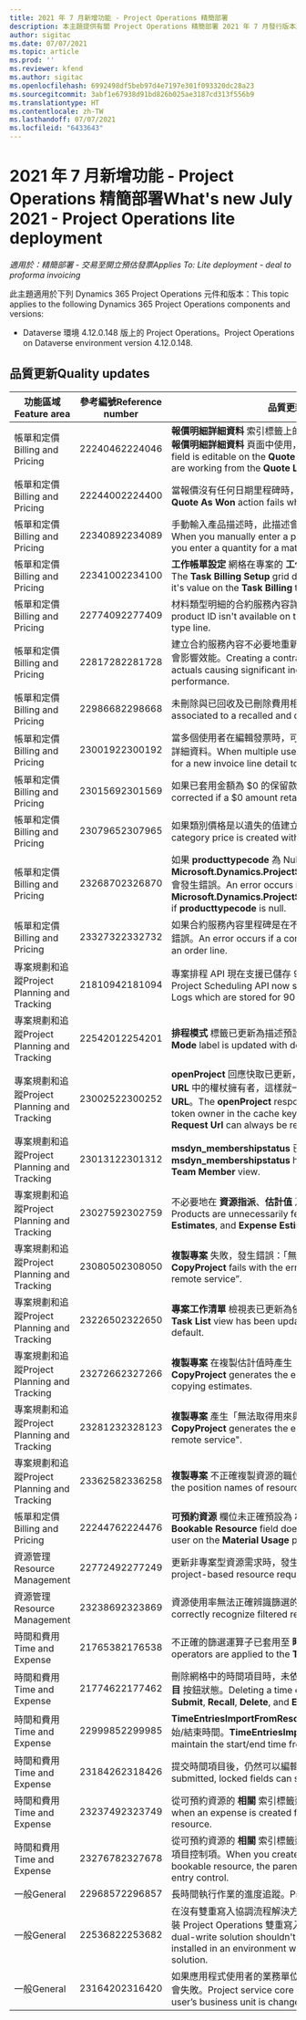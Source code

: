 ```yaml
---
title: 2021 年 7 月新增功能 - Project Operations 精簡部署
description: 本主題提供有關 Project Operations 精簡部署 2021 年 7 月發行版本所提供品質更新的資訊。
author: sigitac
ms.date: 07/07/2021
ms.topic: article
ms.prod: ''
ms.reviewer: kfend
ms.author: sigitac
ms.openlocfilehash: 6992498df5beb97d4e7197e301f093320dc28a23
ms.sourcegitcommit: 3abf1e67938d91bd826b025ae3187cd313f556b9
ms.translationtype: HT
ms.contentlocale: zh-TW
ms.lasthandoff: 07/07/2021
ms.locfileid: "6433643"
---
```

# <a name="whats-new-july-2021---project-operations-lite-deployment"></a><span data-ttu-id="30a1b-103">2021 年 7 月新增功能 - Project Operations 精簡部署</span><span class="sxs-lookup"><span data-stu-id="30a1b-103">What's new July 2021 - Project Operations lite deployment</span></span>

<span data-ttu-id="30a1b-104">_適用於：精簡部署 - 交易至開立預估發票_</span><span class="sxs-lookup"><span data-stu-id="30a1b-104">_Applies To: Lite deployment - deal to proforma invoicing_</span></span>

<span data-ttu-id="30a1b-105">此主題適用於下列 Dynamics 365 Project Operations 元件和版本：</span><span class="sxs-lookup"><span data-stu-id="30a1b-105">This topic applies to the following Dynamics 365 Project Operations components and versions:</span></span>

  - <span data-ttu-id="30a1b-106">Dataverse 環境 4.12.0.148 版上的 Project Operations。</span><span class="sxs-lookup"><span data-stu-id="30a1b-106">Project Operations on Dataverse environment version 4.12.0.148.</span></span>

## <a name="quality-updates"></a><span data-ttu-id="30a1b-107">品質更新</span><span class="sxs-lookup"><span data-stu-id="30a1b-107">Quality updates</span></span>
| <span data-ttu-id="30a1b-108">**功能區域**</span><span class="sxs-lookup"><span data-stu-id="30a1b-108">**Feature area**</span></span>              | <span data-ttu-id="30a1b-109">**參考編號**</span><span class="sxs-lookup"><span data-stu-id="30a1b-109">**Reference number**</span></span> | <span data-ttu-id="30a1b-110">**品質更新**</span><span class="sxs-lookup"><span data-stu-id="30a1b-110">**Quality update**</span></span>                                                                                                                                                                                             |
|-------------------------------|----------------------|----------------------------------------------------------------------------------------------------------------------------------------------------------------------------------------------------------------|
| <span data-ttu-id="30a1b-111">帳單和定價</span><span class="sxs-lookup"><span data-stu-id="30a1b-111">Billing and Pricing</span></span>           | <span data-ttu-id="30a1b-112">2224046</span><span class="sxs-lookup"><span data-stu-id="30a1b-112">2224046</span></span>              | <span data-ttu-id="30a1b-113">**報價明細詳細資料** 索引標籤上的 **交易類別** 欄位可供編輯，但如果您是從 **報價明細詳細資料** 頁面中使用，則會鎖定。</span><span class="sxs-lookup"><span data-stu-id="30a1b-113">The **Transaction Class** field is editable on the **Quote Line Details** tab, but is locked if you are working from the **Quote Line Details** page.</span></span>                                                                     |
| <span data-ttu-id="30a1b-114">帳單和定價</span><span class="sxs-lookup"><span data-stu-id="30a1b-114">Billing and Pricing</span></span>           | <span data-ttu-id="30a1b-115">2224400</span><span class="sxs-lookup"><span data-stu-id="30a1b-115">2224400</span></span>              | <span data-ttu-id="30a1b-116">當報價沒有任何日期里程碑時，**以成交關閉報價** 動作會失敗。</span><span class="sxs-lookup"><span data-stu-id="30a1b-116">The **Close Quote As Won** action fails when a quote has no date milestones.</span></span>                                                                                                                                    |
| <span data-ttu-id="30a1b-117">帳單和定價</span><span class="sxs-lookup"><span data-stu-id="30a1b-117">Billing and Pricing</span></span>           | <span data-ttu-id="30a1b-118">2234089</span><span class="sxs-lookup"><span data-stu-id="30a1b-118">2234089</span></span>              | <span data-ttu-id="30a1b-119">手動輸入產品描述時，此描述會在您輸入材料估計的數量之後清除。</span><span class="sxs-lookup"><span data-stu-id="30a1b-119">When you manually enter a product description, it's cleared after you enter a quantity for a material estimate.</span></span>                                                                                                                         |
| <span data-ttu-id="30a1b-120">帳單和定價</span><span class="sxs-lookup"><span data-stu-id="30a1b-120">Billing and Pricing</span></span>           | <span data-ttu-id="30a1b-121">2234100</span><span class="sxs-lookup"><span data-stu-id="30a1b-121">2234100</span></span>              | <span data-ttu-id="30a1b-122">**工作帳單設定** 網格在專案的 **工作帳單** 索引標籤上不包含 **材料** 欄及其值。</span><span class="sxs-lookup"><span data-stu-id="30a1b-122">The **Task Billing Setup** grid doesn't include the **Material** column and it's value on the **Task Billing** tab of the project.</span></span>                                                                                                       |
| <span data-ttu-id="30a1b-123">帳單和定價</span><span class="sxs-lookup"><span data-stu-id="30a1b-123">Billing and Pricing</span></span>           | <span data-ttu-id="30a1b-124">2277409</span><span class="sxs-lookup"><span data-stu-id="30a1b-124">2277409</span></span>              | <span data-ttu-id="30a1b-125">材料類型明細的合約服務內容詳細資料中沒有提供產品識別碼。</span><span class="sxs-lookup"><span data-stu-id="30a1b-125">The product ID isn't available on the contract line detail for a material type line.</span></span>                                                                                                                                        |
| <span data-ttu-id="30a1b-126">帳單和定價</span><span class="sxs-lookup"><span data-stu-id="30a1b-126">Billing and Pricing</span></span>           | <span data-ttu-id="30a1b-127">2281728</span><span class="sxs-lookup"><span data-stu-id="30a1b-127">2281728</span></span>              | <span data-ttu-id="30a1b-128">建立合約服務內容不必要地重新評估實際值，並造成資料量大幅增加，這會影響效能。</span><span class="sxs-lookup"><span data-stu-id="30a1b-128">Creating a contract line unnecessarily reevaluates actuals causing significant increases in data volume, which impacts performance.</span></span>                                                                                |
| <span data-ttu-id="30a1b-129">帳單和定價</span><span class="sxs-lookup"><span data-stu-id="30a1b-129">Billing and Pricing</span></span>           | <span data-ttu-id="30a1b-130">2298668</span><span class="sxs-lookup"><span data-stu-id="30a1b-130">2298668</span></span>              | <span data-ttu-id="30a1b-131">未刪除與已回收及已刪除費用相關聯的帳目明細。</span><span class="sxs-lookup"><span data-stu-id="30a1b-131">Journal lines associated to a recalled and deleted expense aren't removed.</span></span>                                                                                                                                     |
| <span data-ttu-id="30a1b-132">帳單和定價</span><span class="sxs-lookup"><span data-stu-id="30a1b-132">Billing and Pricing</span></span>           | <span data-ttu-id="30a1b-133">2300192</span><span class="sxs-lookup"><span data-stu-id="30a1b-133">2300192</span></span>              | <span data-ttu-id="30a1b-134">當多個使用者在編輯發票時，可能會在已確認的發票上建立新的發票明細詳細資料。</span><span class="sxs-lookup"><span data-stu-id="30a1b-134">When multiple users are editing an invoice, it's possible for a new invoice line detail to be created on a confirmed invoice.</span></span>                                                                                   |
| <span data-ttu-id="30a1b-135">帳單和定價</span><span class="sxs-lookup"><span data-stu-id="30a1b-135">Billing and Pricing</span></span>           | <span data-ttu-id="30a1b-136">2301569</span><span class="sxs-lookup"><span data-stu-id="30a1b-136">2301569</span></span>              | <span data-ttu-id="30a1b-137">如果已套用金額為 \$0 的保留款，就無法更正發票。</span><span class="sxs-lookup"><span data-stu-id="30a1b-137">Invoices can't be corrected if a \$0 amount retainer has been applied.</span></span>                                                                                                                                        |
| <span data-ttu-id="30a1b-138">帳單和定價</span><span class="sxs-lookup"><span data-stu-id="30a1b-138">Billing and Pricing</span></span>           | <span data-ttu-id="30a1b-139">2307965</span><span class="sxs-lookup"><span data-stu-id="30a1b-139">2307965</span></span>              | <span data-ttu-id="30a1b-140">如果類別價格是以遺失的值建立，就會發生錯誤。</span><span class="sxs-lookup"><span data-stu-id="30a1b-140">An error occurs if a category price is created with missing values.</span></span>                                                                                                                           |
| <span data-ttu-id="30a1b-141">帳單和定價</span><span class="sxs-lookup"><span data-stu-id="30a1b-141">Billing and Pricing</span></span>           | <span data-ttu-id="30a1b-142">2326870</span><span class="sxs-lookup"><span data-stu-id="30a1b-142">2326870</span></span>              | <span data-ttu-id="30a1b-143">如果 **producttypecode** 為 Null，則 **Microsoft.Dynamics.ProjectService.Plugins.PostInvoiceLineDelete** 會發生錯誤。</span><span class="sxs-lookup"><span data-stu-id="30a1b-143">An error occurs in **Microsoft.Dynamics.ProjectService.Plugins.PostInvoiceLineDelete** if **producttypecode** is null.</span></span>                                                                            |
| <span data-ttu-id="30a1b-144">帳單和定價</span><span class="sxs-lookup"><span data-stu-id="30a1b-144">Billing and Pricing</span></span>           | <span data-ttu-id="30a1b-145">2332732</span><span class="sxs-lookup"><span data-stu-id="30a1b-145">2332732</span></span>              | <span data-ttu-id="30a1b-146">如果合約服務內容里程碑是在不使用訂單明細的情況下所建立，就會發生錯誤。</span><span class="sxs-lookup"><span data-stu-id="30a1b-146">An error occurs if a contract line milestone is created without an order line.</span></span>                                                                                                                |
| <span data-ttu-id="30a1b-147">專案規劃和追蹤</span><span class="sxs-lookup"><span data-stu-id="30a1b-147">Project Planning and Tracking</span></span> | <span data-ttu-id="30a1b-148">2181094</span><span class="sxs-lookup"><span data-stu-id="30a1b-148">2181094</span></span>              | <span data-ttu-id="30a1b-149">專案排程 API 現在支援已儲存 90 天的 PSS 記錄和作業集記錄。</span><span class="sxs-lookup"><span data-stu-id="30a1b-149">The Project Scheduling API now supports PSS Logs and Operation Set Logs which are stored for 90 days.</span></span>                                                                                                                  |
| <span data-ttu-id="30a1b-150">專案規劃和追蹤</span><span class="sxs-lookup"><span data-stu-id="30a1b-150">Project Planning and Tracking</span></span> | <span data-ttu-id="30a1b-151">2254201</span><span class="sxs-lookup"><span data-stu-id="30a1b-151">2254201</span></span>              | <span data-ttu-id="30a1b-152">**排程模式** 標籤已更新為描述預設值設定邏輯的詳細資料。</span><span class="sxs-lookup"><span data-stu-id="30a1b-152">The **Schedule Mode** label is updated with details that describe the defaulting logic.</span></span>                                                                                                                                      |
| <span data-ttu-id="30a1b-153">專案規劃和追蹤</span><span class="sxs-lookup"><span data-stu-id="30a1b-153">Project Planning and Tracking</span></span> | <span data-ttu-id="30a1b-154">2300252</span><span class="sxs-lookup"><span data-stu-id="30a1b-154">2300252</span></span>              | <span data-ttu-id="30a1b-155">**openProject** 回應快取已更新，並且包含快取金鑰 **基底 URL** 和 **區段 URL** 中的權杖擁有者，這樣就一定可以在 **基底 URL** 變更時建立 **要求 URL**。</span><span class="sxs-lookup"><span data-stu-id="30a1b-155">The **openProject** response cache is updated and includes the token owner in the cache key, **base Url**, and **Segment Url** so that **Request Url** can always be re-created if the **base Url** changes.</span></span> |
| <span data-ttu-id="30a1b-156">專案規劃和追蹤</span><span class="sxs-lookup"><span data-stu-id="30a1b-156">Project Planning and Tracking</span></span> | <span data-ttu-id="30a1b-157">2301312</span><span class="sxs-lookup"><span data-stu-id="30a1b-157">2301312</span></span>              | <span data-ttu-id="30a1b-158">**msdyn_membershipstatus** 已從 **專案團隊成員** 檢視表中移除。</span><span class="sxs-lookup"><span data-stu-id="30a1b-158">**msdyn_membershipstatus** has been removed from the **Project Team Member** view.</span></span>                                                                                                                                        |
| <span data-ttu-id="30a1b-159">專案規劃和追蹤</span><span class="sxs-lookup"><span data-stu-id="30a1b-159">Project Planning and Tracking</span></span> | <span data-ttu-id="30a1b-160">2302759</span><span class="sxs-lookup"><span data-stu-id="30a1b-160">2302759</span></span>              | <span data-ttu-id="30a1b-161">不必要地在 **資源指派**、**估計值** 及 **費用估計值** 索引標籤上擷取產品。</span><span class="sxs-lookup"><span data-stu-id="30a1b-161">Products are unnecessarily fetched on the **Resource Assignments**, **Estimates**, and **Expense Estimates** tabs.</span></span>                                                                                                        |
| <span data-ttu-id="30a1b-162">專案規劃和追蹤</span><span class="sxs-lookup"><span data-stu-id="30a1b-162">Project Planning and Tracking</span></span> | <span data-ttu-id="30a1b-163">2308050</span><span class="sxs-lookup"><span data-stu-id="30a1b-163">2308050</span></span>              | <span data-ttu-id="30a1b-164">**複製專案** 失敗，發生錯誤：「無法取得用來與遠端服務交談的權杖」。</span><span class="sxs-lookup"><span data-stu-id="30a1b-164">**CopyProject** fails with the error, “Failed to get token to talk to remote service”.</span></span>                                                                                                                           |
| <span data-ttu-id="30a1b-165">專案規劃和追蹤</span><span class="sxs-lookup"><span data-stu-id="30a1b-165">Project Planning and Tracking</span></span> | <span data-ttu-id="30a1b-166">2322650</span><span class="sxs-lookup"><span data-stu-id="30a1b-166">2322650</span></span>              | <span data-ttu-id="30a1b-167">**專案工作清單** 檢視表已更新為依預設顯示工作的日期。</span><span class="sxs-lookup"><span data-stu-id="30a1b-167">The **Project Task List** view has been updated to display the date of the task by default.</span></span>                                                                                                            |
| <span data-ttu-id="30a1b-168">專案規劃和追蹤</span><span class="sxs-lookup"><span data-stu-id="30a1b-168">Project Planning and Tracking</span></span> | <span data-ttu-id="30a1b-169">2327266</span><span class="sxs-lookup"><span data-stu-id="30a1b-169">2327266</span></span>              | <span data-ttu-id="30a1b-170">**複製專案** 在複製估計值時產生「字典中找不到索引鍵」錯誤。</span><span class="sxs-lookup"><span data-stu-id="30a1b-170">**CopyProject** generates the error, "Key not found in dictionary" when copying estimates.</span></span>                                                                                                      |
| <span data-ttu-id="30a1b-171">專案規劃和追蹤</span><span class="sxs-lookup"><span data-stu-id="30a1b-171">Project Planning and Tracking</span></span> | <span data-ttu-id="30a1b-172">2328123</span><span class="sxs-lookup"><span data-stu-id="30a1b-172">2328123</span></span>              | <span data-ttu-id="30a1b-173">**複製專案** 產生「無法取得用來與遠端服務交談的權杖」錯誤。</span><span class="sxs-lookup"><span data-stu-id="30a1b-173">**CopyProject** generates the error, "Failed to get token to talk to remote service".</span></span>                                                                                                                          |
| <span data-ttu-id="30a1b-174">專案規劃和追蹤</span><span class="sxs-lookup"><span data-stu-id="30a1b-174">Project Planning and Tracking</span></span> | <span data-ttu-id="30a1b-175">2336258</span><span class="sxs-lookup"><span data-stu-id="30a1b-175">2336258</span></span>              | <span data-ttu-id="30a1b-176">**複製專案** 不正確複製資源的職位名稱。</span><span class="sxs-lookup"><span data-stu-id="30a1b-176">**CopyProject** incorrectly copies the position names of resources.</span></span>                                                                                                                                                 |
| <span data-ttu-id="30a1b-177">帳單和定價</span><span class="sxs-lookup"><span data-stu-id="30a1b-177">Billing and Pricing</span></span>           | <span data-ttu-id="30a1b-178">2224476</span><span class="sxs-lookup"><span data-stu-id="30a1b-178">2224476</span></span>              | <span data-ttu-id="30a1b-179">**可預約資源** 欄位未正確預設為 **材料使用** 頁面上的已登入使用者。</span><span class="sxs-lookup"><span data-stu-id="30a1b-179">The **Bookable Resource** field doesn't correctly default to the logged in user on the **Material Usage** page.</span></span>                                                                                                            |
| <span data-ttu-id="30a1b-180">資源管理</span><span class="sxs-lookup"><span data-stu-id="30a1b-180">Resource Management</span></span>           | <span data-ttu-id="30a1b-181">2277249</span><span class="sxs-lookup"><span data-stu-id="30a1b-181">2277249</span></span>              | <span data-ttu-id="30a1b-182">更新非專案型資源需求時，發生錯誤。</span><span class="sxs-lookup"><span data-stu-id="30a1b-182">An error occurs when a non-project-based resource requirement is updated.</span></span>                                                                                                            |
| <span data-ttu-id="30a1b-183">資源管理</span><span class="sxs-lookup"><span data-stu-id="30a1b-183">Resource Management</span></span>           | <span data-ttu-id="30a1b-184">2323869</span><span class="sxs-lookup"><span data-stu-id="30a1b-184">2323869</span></span>              | <span data-ttu-id="30a1b-185">資源使用率無法正確辨識篩選的資源。</span><span class="sxs-lookup"><span data-stu-id="30a1b-185">Resource utilization doesn't correctly recognize filtered resources.</span></span>                                                                                                                                             |
| <span data-ttu-id="30a1b-186">時間和費用</span><span class="sxs-lookup"><span data-stu-id="30a1b-186">Time and Expense</span></span>              | <span data-ttu-id="30a1b-187">2176538</span><span class="sxs-lookup"><span data-stu-id="30a1b-187">2176538</span></span>              | <span data-ttu-id="30a1b-188">不正確的篩選運算子已套用至 **時間項目** 控制項。</span><span class="sxs-lookup"><span data-stu-id="30a1b-188">Incorrect filter operators are applied to the **Time Entry** control.</span></span>                                                                                                                                                   |
| <span data-ttu-id="30a1b-189">時間和費用</span><span class="sxs-lookup"><span data-stu-id="30a1b-189">Time and Expense</span></span>              | <span data-ttu-id="30a1b-190">2177462</span><span class="sxs-lookup"><span data-stu-id="30a1b-190">2177462</span></span>              | <span data-ttu-id="30a1b-191">刪除網格中的時間項目時，未依照預期更新 **提交**、**回收**、**刪除** 和 **編輯項目** 按鈕狀態。</span><span class="sxs-lookup"><span data-stu-id="30a1b-191">Deleting a time entry in the grid doesn't update the **Submit**, **Recall**, **Delete**, and **Edit Entry** button status as expected.</span></span>                                                                                        |
| <span data-ttu-id="30a1b-192">時間和費用</span><span class="sxs-lookup"><span data-stu-id="30a1b-192">Time and Expense</span></span>              | <span data-ttu-id="30a1b-193">2299985</span><span class="sxs-lookup"><span data-stu-id="30a1b-193">2299985</span></span>              | <span data-ttu-id="30a1b-194">**TimeEntriesImportFromResourceAssignment** 未保留指派分佈中的開始/結束時間。</span><span class="sxs-lookup"><span data-stu-id="30a1b-194">**TimeEntriesImportFromResourceAssignment** doesn't maintain the start/end time from the assignment contours.</span></span>                                                                                                  |
| <span data-ttu-id="30a1b-195">時間和費用</span><span class="sxs-lookup"><span data-stu-id="30a1b-195">Time and Expense</span></span>              | <span data-ttu-id="30a1b-196">2318426</span><span class="sxs-lookup"><span data-stu-id="30a1b-196">2318426</span></span>              | <span data-ttu-id="30a1b-197">提交時間項目後，仍然可以編輯鎖定的欄位。</span><span class="sxs-lookup"><span data-stu-id="30a1b-197">After a time entry is submitted, locked fields can still be edited.</span></span>                                                                                                                                   |
| <span data-ttu-id="30a1b-198">時間和費用</span><span class="sxs-lookup"><span data-stu-id="30a1b-198">Time and Expense</span></span>              | <span data-ttu-id="30a1b-199">2323749</span><span class="sxs-lookup"><span data-stu-id="30a1b-199">2323749</span></span>              | <span data-ttu-id="30a1b-200">從可預約資源的 **相關** 索引標籤建立費用時，發生錯誤。</span><span class="sxs-lookup"><span data-stu-id="30a1b-200">An error occurs when an expense is created from the **Related** tab of a bookable resource.</span></span>                                                                                                      |
| <span data-ttu-id="30a1b-201">時間和費用</span><span class="sxs-lookup"><span data-stu-id="30a1b-201">Time and Expense</span></span>              | <span data-ttu-id="30a1b-202">2327678</span><span class="sxs-lookup"><span data-stu-id="30a1b-202">2327678</span></span>              | <span data-ttu-id="30a1b-203">從可預約資源的 **相關** 索引標籤建立時間項目時，上層資源未傳遞至時間項目控制項。</span><span class="sxs-lookup"><span data-stu-id="30a1b-203">When you create a time entry from the **Related** tab of a bookable resource, the parent resource isn't passed to the time entry control.</span></span>                                                                            |
| <span data-ttu-id="30a1b-204">一般</span><span class="sxs-lookup"><span data-stu-id="30a1b-204">General</span></span>                       | <span data-ttu-id="30a1b-205">2296857</span><span class="sxs-lookup"><span data-stu-id="30a1b-205">2296857</span></span>              | <span data-ttu-id="30a1b-206">長時間執行作業的進度追蹤。</span><span class="sxs-lookup"><span data-stu-id="30a1b-206">Progress tracking for long running jobs.</span></span>                                                                                                                                                                        |
| <span data-ttu-id="30a1b-207">一般</span><span class="sxs-lookup"><span data-stu-id="30a1b-207">General</span></span>                       | <span data-ttu-id="30a1b-208">2253682</span><span class="sxs-lookup"><span data-stu-id="30a1b-208">2253682</span></span>              | <span data-ttu-id="30a1b-209">在沒有雙重寫入協調流程解決方案的環境中安裝雙重寫入核心時，不應安裝 Project Operations 雙重寫入解決方案。</span><span class="sxs-lookup"><span data-stu-id="30a1b-209">The Project Operations dual-write solution shouldn't be installed when dual-write core is installed in an environment without the dual-write orchestration solution.</span></span>                                                |
| <span data-ttu-id="30a1b-210">一般</span><span class="sxs-lookup"><span data-stu-id="30a1b-210">General</span></span>                       | <span data-ttu-id="30a1b-211">2316420</span><span class="sxs-lookup"><span data-stu-id="30a1b-211">2316420</span></span>              | <span data-ttu-id="30a1b-212">如果應用程式使用者的業務單位發生變更，則 Project Service 核心佈建會失敗。</span><span class="sxs-lookup"><span data-stu-id="30a1b-212">Project service core provisioning fails if the application user’s business unit is changed.</span></span>                                                                                                                     |

